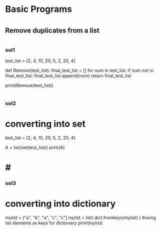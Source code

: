 

# <h1> Basic Programs

# <h2> Remove duplicates from a list

# <h3> sol1
test_list = [2, 4, 10, 20, 5, 2, 20, 4]


def Remove(test_list):
    final_test_list = []
    for num in test_list:
        if num not in final_test_list:
            final_test_list.append(num)
    return final_test_list


print(Remove(test_list))


# <h3> sol2
# converting into set


test_list = [2, 4, 10, 20, 5, 2, 20, 4]

A = list(set(test_list))
print(A)



# # <h3> sol3
# converting into dictionary

mylist = ["a", "b", "a", "c", "c"]
mylist = list( dict.fromkeys(mylist) )      #using list elements as keys for dictionary
print(mylist)